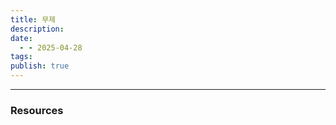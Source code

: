 ```yaml
---
title: 무제
description: 
date:
  - - 2025-04-28
tags: 
publish: true
---
```



---




### Resources
